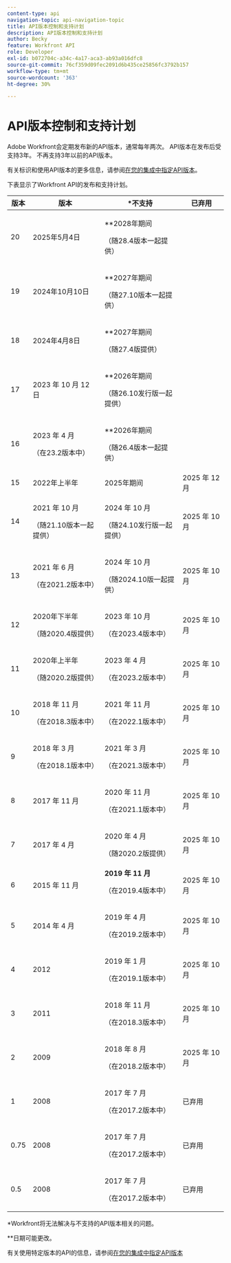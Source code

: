 ```yaml
---
content-type: api
navigation-topic: api-navigation-topic
title: API版本控制和支持计划
description: API版本控制和支持计划
author: Becky
feature: Workfront API
role: Developer
exl-id: b072704c-a34c-4a17-aca3-ab93a016dfc8
source-git-commit: 76cf359d09fec2091d6b435ce25856fc3792b157
workflow-type: tm+mt
source-wordcount: '363'
ht-degree: 30%

---
```


# API版本控制和支持计划



Adobe Workfront会定期发布新的API版本，通常每年两次。 API版本在发布后受支持3年。 不再支持3年以前的API版本。

有关标识和使用API版本的更多信息，请参阅[在您的集成中指定API版本](/help/quicksilver/wf-api/api/specify-api-version-integrations.md)。

下表显示了Workfront API的发布和支持计划。

<table style="table-layout:auto"> 
 <col> 
 <col> 
 <col> 
 <thead> 
  <tr> 
   <th><strong>版本</strong> </th> 
   <th><strong>版本</strong> </th> 
   <th><strong>*不支持</strong> </th> 
   <th><strong>已弃用</strong> </th> 
  </tr> 
 </thead> 
 <tbody> 
 <tr>
   <td>20</td> 
   <td> <p>2025年5月4日</p> </td> 
   <td> <p>**2028年期间</p> <p>（随28.4版本一起提供）</p> </td> 
   <td></td> 
  </tr> 
 <tr>
   <td>19</td> 
   <td> <p>2024年10月10日</p> </td> 
   <td> <p>**2027年期间</p> <p>（随27.10版本一起提供）</p> </td> 
   <td></td> 
  </tr> 
 <tr>
   <td>18</td> 
   <td> <p>2024年4月8日</p> </td> 
   <td> <p>**2027年期间</p> <p>（随27.4版提供）</p> </td> 
   <td></td> 
  </tr>  <tr>
   <td>17</td> 
   <td> <p>2023 年 10 月 12 日</p> </td> 
   <td> <p>**2026年期间</p> <p>（随26.10发行版一起提供）</p> </td> 
   <td></td> 
  </tr> 
 <tr>
   <td>16</td> 
   <td> <p>2023 年 4 月</p> <p>（在23.2版本中）</p> </td> 
   <td> <p>**2026年期间</p> <p>（随26.4版本一起提供）</p> </td> 
   <td></td> 
  </tr> 
  <tr> 
   <td>15</td> 
   <td>2022年上半年</td> 
   <td>2025年期间</td> 
   <td>2025 年 12 月</td> 
  </tr> 
  <tr> 
   <td>14</td> 
   <td> <p>2021 年 10 月</p> <p>（随21.10版本一起提供）</p> </td> 
   <td> <p>2024 年 10 月</p> <p>（随24.10发行版一起提供）</p> </td> 
   <td>2025 年 10 月</td> 
  </tr> 
  <tr> 
   <td>13</td> 
   <td> <p>2021 年 6 月</p> <p>（在2021.2版本中）</p> </td> 
   <td> <p>2024 年 10 月</p> <p>（随2024.10版一起提供）</p> </td> 
   <td>2025 年 10 月</td> 
  </tr> 
  <tr> 
   <td>12</td> 
   <td> <p>2020年下半年</p> <p>（随2020.4版提供）</p> </td> 
   <td> <p>2023 年 10 月</p> <p>（在2023.4版本中）</p> </td> 
   <td>2025 年 10 月</td> 
  </tr> 
  <tr> 
   <td>11</td> 
   <td> <p>2020年上半年</p> <p>（随2020.2版提供）</p> </td> 
   <td> <p>2023 年 4 月</p> <p>（在2023.2版本中）</p> </td> 
   <td>2025 年 10 月</td> 
  </tr> 
  <tr> 
   <td>10</td> 
   <td> <p>2018 年 11 月</p> <p>（在2018.3版本中）</p> </td> 
   <td> <p>2021 年 11 月</p> <p>（在2022.1版本中）</p> </td> 
   <td>2025 年 10 月</td> 
  </tr> 
  <tr> 
   <td>9</td> 
   <td> <p>2018 年 3 月</p> <p>（在2018.1版本中）</p> </td> 
   <td> <p>2021 年 3 月</p> <p>（在2021.3版本中）</p> </td> 
   <td>2025 年 10 月</td> 
  </tr> 
  <tr> 
   <td>8</td> 
   <td>2017 年 11 月</td> 
   <td> <p>2020 年 11 月</p> <p>（在2021.1版本中）</p> </td> 
   <td>2025 年 10 月</td> 
  </tr> 
  <tr> 
   <td>7</td> 
   <td>2017 年 4 月</td> 
   <td> <p>2020 年 4 月</p> <p>（随2020.2版提供）</p> </td> 
   <td>2025 年 10 月</td> 
  </tr> 
  <tr> 
   <td>6</td> 
   <td>2015 年 11 月</td> 
   <td><strong>2019 年 11 月</strong> <p>（在2019.4版本中）</p> 
   <td>2025 年 10 月</td> 
   </td> 
  </tr> 
  <tr> 
   <td>5</td> 
   <td>2014 年 4 月</td> 
   <td> <p>2019 年 4 月</p> <p>（在2019.2版本中）</p> </td> 
   <td>2025 年 10 月</td> 
  </tr> 
  <tr> 
   <td>4</td> 
   <td>2012</td> 
   <td> <p>2019 年 1 月</p> <p>（在2019.1版本中）</p> </td> 
   <td>2025 年 10 月</td> 
  </tr> 
  <tr> 
   <td>3</td> 
   <td>2011</td> 
   <td> <p>2018 年 11 月</p> <p>（在2018.3版本中）</p> </td> 
   <td>2025 年 10 月</td> 
  </tr> 
  <tr> 
   <td>2</td> 
   <td>2009</td> 
   <td> <p>2018 年 8 月</p> <p>（在2018.2版本中）</p> </td> 
   <td>2025 年 10 月</td> 
  </tr> 
  <tr> 
   <td>1</td> 
   <td>2008</td> 
   <td> <p>2017 年 7 月</p> <p>（在2017.2版本中）</p> </td> 
   <td>已弃用</td> 
  </tr> 
  <tr> 
   <td>0.75</td> 
   <td>2008</td> 
   <td> <p>2017 年 7 月</p> <p>（在2017.2版本中）</p> </td> 
   <td>已弃用</td> 
  </tr> 
  <tr> 
   <td>0.5</td> 
   <td>2008</td> 
   <td> <p>2017 年 7 月</p> <p>（在2017.2版本中）</p> </td> 
   <td>已弃用</td> 
  </tr> 
 </tbody> 
</table>

&#42;Workfront将无法解决与不支持的API版本相关的问题。

&#42;&#42;日期可能更改。

有关使用特定版本的API的信息，请参阅[在您的集成中指定API版本](../../wf-api/api/specify-api-version-integrations.md)
